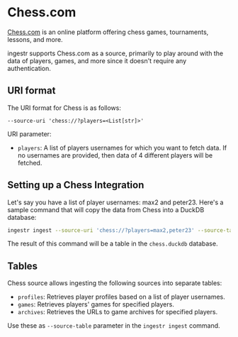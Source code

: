 # Chess.com

[Chess.com](https://www.chess.com/) is an online platform offering chess games, tournaments, lessons, and more.

ingestr supports Chess.com as a source, primarily to play around with the data of players, games, and more since it doesn't require any authentication.

## URI format

The URI format for Chess is as follows:

```plaintext
--source-uri 'chess://?players=<List[str]>'
```

URI parameter:

- `players`: A list of players usernames for which you want to fetch data. If no usernames are provided, then data of 4 different players will be fetched.

## Setting up a Chess Integration

Let's say you have a list of player usernames: max2 and peter23. Here's a sample command that will copy the data from Chess into a DuckDB database:

```sh
ingestr ingest --source-uri 'chess://?players=max2,peter23' --source-table 'profiles' --dest-uri 'duckdb:///chess.duckdb' --dest-table 'players.profiles'
```

The result of this command will be a table in the `chess.duckdb` database.

## Tables

Chess source allows ingesting the following sources into separate tables:

- `profiles`: Retrieves player profiles based on a list of player usernames.
- `games`: Retrieves players' games for specified players.
- `archives`: Retrieves the URLs to game archives for specified players.

Use these as `--source-table` parameter in the `ingestr ingest` command.
